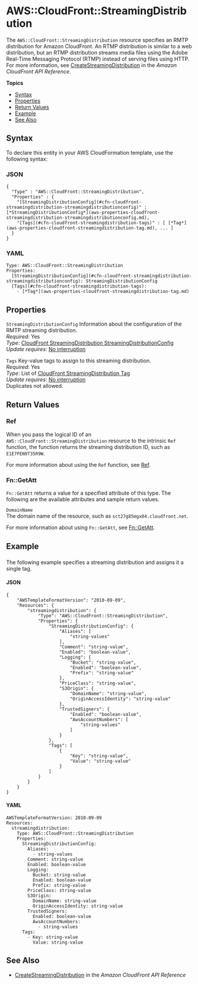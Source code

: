 # AWS::CloudFront::StreamingDistribution<a name="aws-resource-cloudfront-streamingdistribution"></a>

The `AWS::CloudFront::StreamingDistribution` resource specifies an RMTP distribution for Amazon CloudFront\. An RTMP distribution is similar to a web distribution, but an RTMP distribution streams media files using the Adobe Real\-Time Messaging Protocol \(RTMP\) instead of serving files using HTTP\. For more information, see [CreateStreamingDistribution](https://docs.aws.amazon.com/cloudfront/latest/APIReference/API_CreateStreamingDistribution.html) in the *Amazon CloudFront API Reference*\. 

**Topics**
+ [Syntax](#aws-resource-cloudfront-streamingdistribution-syntax)
+ [Properties](#aws-resource-cloudfront-streamingdistribution-properties)
+ [Return Values](#aws-resource-cloudfront-streamingdistribution-returnvalues)
+ [Example](#aws-resource-cloudfront-streamingdistribution-examples)
+ [See Also](#aws-resource-cloudfront-streamingdistribution-seealso)

## Syntax<a name="aws-resource-cloudfront-streamingdistribution-syntax"></a>

To declare this entity in your AWS CloudFormation template, use the following syntax:

### JSON<a name="aws-resource-cloudfront-streamingdistribution-syntax.json"></a>

```
{
  "Type" : "AWS::CloudFront::StreamingDistribution",
  "Properties" : {
    "[StreamingDistributionConfig](#cfn-cloudfront-streamingdistribution-streamingdistributionconfig)" : [*StreamingDistributionConfig*](aws-properties-cloudfront-streamingdistribution-streamingdistributionconfig.md),
    "[Tags](#cfn-cloudfront-streamingdistribution-tags)" : [ [*Tag*](aws-properties-cloudfront-streamingdistribution-tag.md), ... ]
  }
}
```

### YAML<a name="aws-resource-cloudfront-streamingdistribution-syntax.yaml"></a>

```
Type: AWS::CloudFront::StreamingDistribution
Properties:
  [StreamingDistributionConfig](#cfn-cloudfront-streamingdistribution-streamingdistributionconfig): StreamingDistributionConfig
  [Tags](#cfn-cloudfront-streamingdistribution-tags): 
    - [*Tag*](aws-properties-cloudfront-streamingdistribution-tag.md)
```

## Properties<a name="aws-resource-cloudfront-streamingdistribution-properties"></a>

`StreamingDistributionConfig`  <a name="cfn-cloudfront-streamingdistribution-streamingdistributionconfig"></a>
Information about the configuration of the RMTP streaming distribution\.  
 *Required*: Yes  
 *Type*: [CloudFront StreamingDistribution StreamingDistributionConfig](aws-properties-cloudfront-streamingdistribution-streamingdistributionconfig.md)  
 *Update requires*: [No interruption](using-cfn-updating-stacks-update-behaviors.md#update-no-interrupt) 

`Tags`  <a name="cfn-cloudfront-streamingdistribution-tags"></a>
Key\-value tags to assign to this streaming distribution\.  
 *Required*: Yes  
 *Type*: List of [CloudFront StreamingDistribution Tag](aws-properties-cloudfront-streamingdistribution-tag.md)  
 *Update requires*: [No interruption](using-cfn-updating-stacks-update-behaviors.md#update-no-interrupt)   
Duplicates not allowed\.

## Return Values<a name="aws-resource-cloudfront-streamingdistribution-returnvalues"></a>

### Ref<a name="w4ab1c21c10d232c12b3"></a>

When you pass the logical ID of an `AWS::CloudFront::StreamingDistribution` resource to the intrinsic `Ref` function, the function returns the streaming distribution ID, such as `E1E7FEN9T35R9W`\. 

For more information about using the `Ref` function, see [Ref](intrinsic-function-reference-ref.md)\. 

### Fn::GetAtt<a name="w4ab1c21c10d232c12b5"></a>

 `Fn::GetAtt` returns a value for a specified attribute of this type\. The following are the available attributes and sample return values\. 

`DomainName`  
The domain name of the resource, such as `sct27g85mgx04.cloudfront.net`\. 

For more information about using `Fn::GetAtt`, see [Fn::GetAtt](intrinsic-function-reference-getatt.md)\. 

## Example<a name="aws-resource-cloudfront-streamingdistribution-examples"></a>

### <a name="aws-resource-cloudfront-streamingdistribution-example1"></a>

The following example specifies a streaming distribution and assigns it a single tag\.

#### JSON<a name="aws-resource-cloudfront-streamingdistribution-example1.json"></a>

```
{
    "AWSTemplateFormatVersion": "2010-09-09",
    "Resources": {
        "streamingdistribution": {
            "Type": "AWS::CloudFront::StreamingDistribution",
            "Properties": {
                "StreamingDistributionConfig": {
                    "Aliases": [
                        "string-values"
                    ],
                    "Comment": "string-value",
                    "Enabled": "boolean-value",
                    "Logging": {
                        "Bucket": "string-value",
                        "Enabled": "boolean-value",
                        "Prefix": "string-value"
                    },
                    "PriceClass": "string-value",
                    "S3Origin": {
                        "DomainName": "string-value",
                        "OriginAccessIdentity": "string-value"
                    },
                    "TrustedSigners": {
                        "Enabled": "boolean-value",
                        "AwsAccountNumbers": [
                            "string-values"
                        ]
                    }
                },
                "Tags": [
                    {
                        "Key": "string-value",
                        "Value": "string-value"
                    }
                ]
            }
        }
    }
}
```

#### YAML<a name="aws-resource-cloudfront-streamingdistribution-example1.yaml"></a>

```
AWSTemplateFormatVersion: 2010-09-09
Resources:
  streamingdistribution:
    Type: AWS::CloudFront::StreamingDistribution
    Properties:
      StreamingDistributionConfig:
        Aliases:
          - string-values
        Comment: string-value
        Enabled: boolean-value
        Logging:
          Bucket: string-value
          Enabled: boolean-value
          Prefix: string-value
        PriceClass: string-value
        S3Origin:
          DomainName: string-value
          OriginAccessIdentity: string-value
        TrustedSigners:
          Enabled: boolean-value
          AwsAccountNumbers:
            - string-values
      Tags:
        - Key: string-value
          Value: string-value
```

## See Also<a name="aws-resource-cloudfront-streamingdistribution-seealso"></a>
+ [CreateStreamingDistribution](https://docs.aws.amazon.com/cloudfront/latest/APIReference/API_CreateStreamingDistribution.html) in the *Amazon CloudFront API Reference*